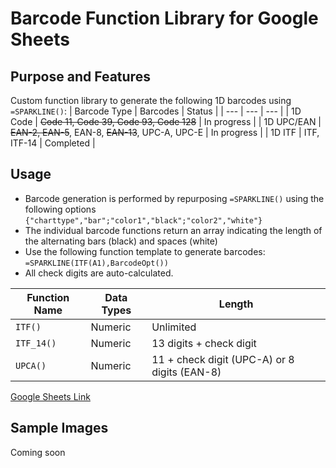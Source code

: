 # Barcode Function Library for Google Sheets
## Purpose and Features
Custom function library to generate the following 1D barcodes using `=SPARKLINE()`:
| Barcode Type | Barcodes | Status |
| --- | --- | --- |
| 1D Code | ~~Code 11, Code 39, Code 93, Code 128~~ | In progress |
| 1D UPC/EAN | ~~EAN-2, EAN-5~~, EAN-8, ~~EAN-13~~, UPC-A, UPC-E | In progress |
| 1D ITF | ITF, ITF-14 | Completed |
## Usage
- Barcode generation is performed by repurposing `=SPARKLINE()` using the following options `{"charttype","bar";"color1","black";"color2","white"}`
- The individual barcode functions return an array indicating the length of the alternating bars (black) and spaces (white)
- Use the following function template to generate barcodes: `=SPARKLINE(ITF(A1),BarcodeOpt())`
- All check digits are auto-calculated.

| Function Name | Data Types | Length |
| --- | --- | --- |
| `ITF()` | Numeric | Unlimited |
| `ITF_14()` | Numeric | 13 digits + check digit |
| `UPCA()` | Numeric | 11 + check digit (UPC-A) or 8 digits (EAN-8) |

[Google Sheets Link](https://docs.google.com/spreadsheets/d/1ohJxMztwFqVtb1zq3c3esE75vtXWQDQ3wkB3KA7Ip_g/edit?usp=sharing)

## Sample Images
Coming soon
